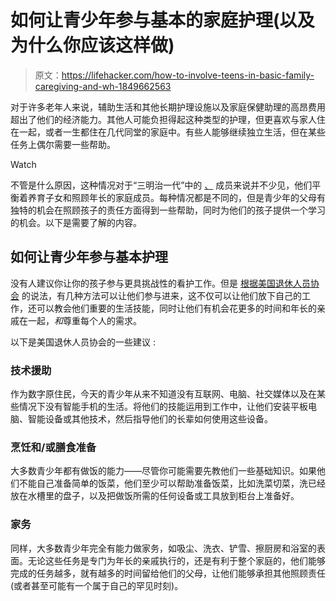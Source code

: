 # 如何让青少年参与基本的家庭护理(以及为什么你应该这样做)

> 原文：<https://lifehacker.com/how-to-involve-teens-in-basic-family-caregiving-and-wh-1849662563>

对于许多老年人来说，辅助生活和其他长期护理设施以及家庭保健助理的高昂费用超出了他们的经济能力。其他人可能负担得起这种类型的护理，但更喜欢与家人住在一起，或者一生都住在几代同堂的家庭中。有些人能够继续独立生活，但在某些任务上偶尔需要一些帮助。

Watch

不管是什么原因，这种情况对于“三明治一代”中的 [、](https://lifehacker.com/how-to-balance-parenting-and-elderly-caregiving-1841731049) 成员来说并不少见，他们平衡着养育子女和照顾年长的家庭成员。每种情况都是不同的，但是青少年的父母有独特的机会在照顾孩子的责任方面得到一些帮助，同时为他们的孩子提供一个学习的机会。以下是需要了解的内容。

## 如何让青少年参与基本护理

没有人建议你让你的孩子参与更具挑战性的看护工作。但是 [根据美国退休人员协会](https://www.aarp.org/caregiving/life-balance/info-2022/getting-teens-involved.html) 的说法，有几种方法可以让他们参与进来，这不仅可以让他们放下自己的工作，还可以教会他们重要的生活技能，同时让他们有机会花更多的时间和年长的亲戚在一起，*和*尊重每个人的需求。

以下是美国退休人员协会的一些建议 :

### 技术援助

作为数字原住民，今天的青少年从来不知道没有互联网、电脑、社交媒体以及在某些情况下没有智能手机的生活。将他们的技能运用到工作中，让他们安装平板电脑、智能设备或其他技术，然后指导他们的长辈如何使用这些设备。

### 烹饪和/或膳食准备

大多数青少年都有做饭的能力——尽管你可能需要先教他们一些基础知识。如果他们不能自己准备简单的饭菜，他们至少可以帮助准备饭菜，比如洗菜切菜，洗已经放在水槽里的盘子，以及把做饭所需的任何设备或工具放到柜台上准备好。

### 家务

同样，大多数青少年完全有能力做家务，如吸尘、洗衣、铲雪、擦厨房和浴室的表面。无论这些任务是专门为年长的亲戚执行的，还是有利于整个家庭的，他们能够完成的任务越多，就有越多的时间留给他们的父母，让他们能够承担其他照顾责任(或者甚至可能有一个属于自己的罕见时刻)。